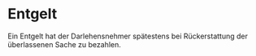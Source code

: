 # Entgelt

Ein Entgelt hat der Darlehensnehmer spätestens bei Rückerstattung der überlassenen Sache zu bezahlen.